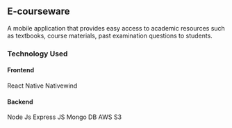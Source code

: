 ## E-courseware

A mobile application that provides easy access to academic resources such as textbooks, course materials, past examination questions to students.

### Technology Used
#### Frontend
React Native
Nativewind

#### Backend
Node Js
Express JS
Mongo DB
AWS S3
